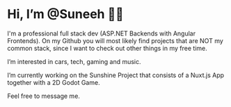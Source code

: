 # Hi, I’m @Suneeh 🤙🏽
I'm a professional full stack dev (ASP.NET Backends with Angular Frontends). On my Github you will most likely find projects that are NOT my common stack, since I want to check out other things in my free time. 

I’m interested in cars, tech, gaming and music.

I’m currently working on the Sunshine Project that consists of a Nuxt.js App together with a 2D Godot Game. 

Feel free to message me.
